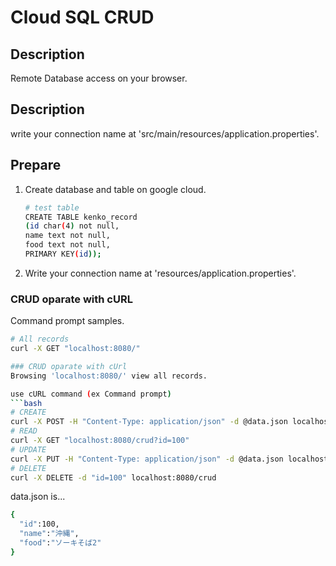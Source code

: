 # Cloud SQL CRUD
## Description
Remote Database access on your browser.

## Description
write your connection name at 'src/main/resources/application.properties'.

## Prepare
1. Create database and table on google cloud.
    ```bash
    # test table
    CREATE TABLE kenko_record
    (id char(4) not null,
    name text not null,
    food text not null,
    PRIMARY KEY(id));
    ```

1. Write your connection name at 'resources/application.properties'.


### CRUD oparate with cURL
Command prompt samples.

```bash
# All records
curl -X GET "localhost:8080/"

### CRUD oparate with cUrl
Browsing 'localhost:8080/' view all records.

use cURL command (ex Command prompt)
```bash
# CREATE
curl -X POST -H "Content-Type: application/json" -d @data.json localhost:8080/crud
# READ
curl -X GET "localhost:8080/crud?id=100"
# UPDATE
curl -X PUT -H "Content-Type: application/json" -d @data.json localhost:8080/crud
# DELETE
curl -X DELETE -d "id=100" localhost:8080/crud
```

data.json is...
```bash
{
  "id":100,
  "name":"沖縄",
  "food":"ソーキそば2"
}
```
